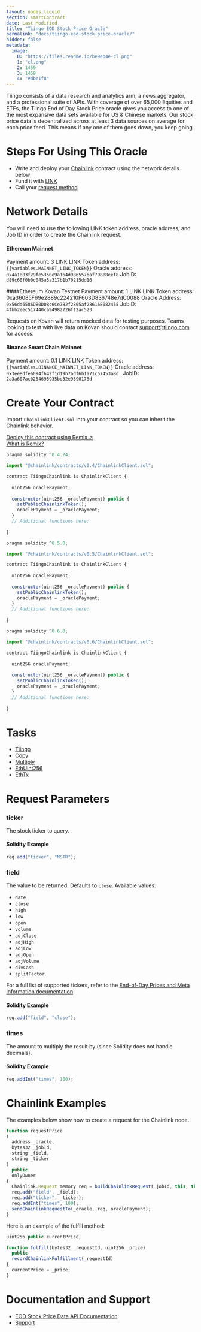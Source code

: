 ```yaml
---
layout: nodes.liquid
section: smartContract
date: Last Modified
title: "Tiingo EOD Stock Price Oracle"
permalink: "docs/tiingo-eod-stock-price-oracle/"
hidden: false
metadata: 
  image: 
    0: "https://files.readme.io/be9eb4e-cl.png"
    1: "cl.png"
    2: 1459
    3: 1459
    4: "#dbe1f8"
---
```

Tiingo consists of a data research and analytics arm, a news aggregator, and a professional suite of APIs. With coverage of over 65,000 Equities and ETFs, the Tiingo End of Day Stock Price oracle gives you access to one of the most expansive data sets available for US & Chinese markets. Our stock price data is decentralized across at least 3 data sources on average for each price feed. This means if any one of them goes down, you keep going.

# Steps For Using This Oracle

- Write and deploy your [Chainlink](../example-walkthrough)  contract using the network details below
- Fund it with [LINK](../link-token-contracts)
- Call your [request method](#section-chainlink-examples)

# Network Details

You will need to use the following LINK token address, oracle address, and Job ID in order to create the Chainlink request.

#### Ethereum Mainnet
Payment amount: 3 LINK
LINK Token address:  `{{variables.MAINNET_LINK_TOKEN}}`
Oracle address: `0x4a1803f29fe5350e9a164d9865576af798e8eef8`
JobID: `d89c60f0b0c045a5a317b1b70215dd16`

####Ethereum Kovan Testnet
Payment amount: 1 LINK
LINK Token address: 0xa36085F69e2889c224210F603D836748e7dC0088
Oracle Address: `0x56dd6586DB0D08c6Ce7B2f2805af28616E082455`
JobID: `4fbb2eec517440ca94982726f12ac523`

Requests on Kovan will return mocked data for testing purposes. Teams looking to test with live data on Kovan should contact support@tiingo.com for access.

#### Binance Smart Chain Mainnet
Payment amount: 0.1 LINK
LINK Token address:`{{variables.BINANCE_MAINNET_LINK_TOKEN}}`
Oracle address: `0x3ee8dfe6094f642f1d19b7adf6b1a71c57453a8d `
JobID: `2a3a607ac0254695935be32e9390178d`

# Create Your Contract

Import `ChainlinkClient.sol` into your contract so you can inherit the Chainlink behavior.

<div class="row text-center center">
<div class="col-xs-12 col-md-6 col-md-offset-3">
<a href="https://remix.ethereum.org/#version=soljson-v0.6.7+commit.b8d736ae.js&optimize=false&evmVersion=null&gist=0cfa70c25bd5a386bf9ee2e8e9f386e0" target="_blank" class="cl-button--ghost solidity-tracked">Deploy this contract using Remix ↗</a>
</div>
<div class="col-xs-12 col-md-6 col-md-offset-3">
<a href="https://docs.chain.link/docs/example-walkthrough" target="_blank">What is Remix?</a>
</div>
</div>

```javascript Solidity 4
pragma solidity ^0.4.24;

import "@chainlink/contracts/v0.4/ChainlinkClient.sol";

contract TiingoChainlink is ChainlinkClient {
  
  uint256 oraclePayment;
  
  constructor(uint256 _oraclePayment) public {
    setPublicChainlinkToken();
    oraclePayment = _oraclePayment;
  }
  // Additional functions here:
  
}
```
```javascript Solidity 5
pragma solidity ^0.5.0;

import "@chainlink/contracts/v0.5/ChainlinkClient.sol";

contract TiingoChainlink is ChainlinkClient {
  
  uint256 oraclePayment;
  
  constructor(uint256 _oraclePayment) public {
    setPublicChainlinkToken();
    oraclePayment = _oraclePayment;
  }
  // Additional functions here:
  
}
```
```javascript Solidity 6
pragma solidity ^0.6.0;

import "@chainlink/contracts/v0.6/ChainlinkClient.sol";

contract TiingoChainlink is ChainlinkClient {
  
  uint256 oraclePayment;
  
  constructor(uint256 _oraclePayment) public {
    setPublicChainlinkToken();
    oraclePayment = _oraclePayment;
  }
  // Additional functions here:
  
}
```

# Tasks

- [Tiingo](https://market.link/adapters/ce0a34cf-306e-4fa4-8d27-271028694cb2/data-sources?network=1)
- [Copy](https://docs.chain.link/docs/adapters#copy)
- [Multiply](https://docs.chain.link/docs/adapters#multiply)
- [EthUint256](https://docs.chain.link/docs/adapters#ethuint256)
- [EthTx](https://docs.chain.link/docs/adapters#ethtx)

# Request Parameters

### ticker

The stock ticker to query.

#### Solidity Example

```javascript
req.add("ticker", "MSTR");
```

### field

The value to be returned. Defaults to `close`. Available values:
- `date`
- `close`
- `high`
- `low`
- `open`
- `volume`
- `adjClose`
- `adjHigh`
- `adjLow`
- `adjOpen`
- `adjVolume`
- `divCash`
- `splitFactor`.

For a full list of supported tickers, refer to the <a href="https://api.tiingo.com/documentation/end-of-day" target="_blank">End-of-Day Prices and Meta Information documentation</a>

#### Solidity Example

```javascript
req.add("field", "close");
```

### times

The amount to multiply the result by (since Solidity does not handle decimals).

#### Solidity Example

```javascript
req.addInt("times", 100);
```

# Chainlink Examples

The examples below show how to create a request for the Chainlink node.

```javascript
function requestPrice
(
  address _oracle,
  bytes32 _jobId,
  string _field,
  string _ticker
)
  public
  onlyOwner
{
  Chainlink.Request memory req = buildChainlinkRequest(_jobId, this, this.fulfill.selector);
  req.add("field", _field);
  req.add("ticker", _ticker);
  req.addInt("times", 100);
  sendChainlinkRequestTo(_oracle, req, oraclePayment);
}
```

Here is an example of the fulfill method:

```javascript
uint256 public currentPrice;

function fulfill(bytes32 _requestId, uint256 _price)
  public
  recordChainlinkFulfillment(_requestId)
{
  currentPrice = _price;
}
```

# Documentation and Support

- <a href="https://api.tiingo.com/documentation/end-of-day" target="_blank">EOD Stock Price Data API Documentation</a>
- <a href="mailto:support@tiingo.com" target="_blank">Support</a>